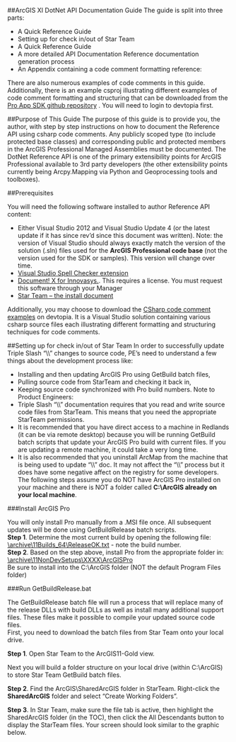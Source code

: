 ##ArcGIS XI DotNet API Documentation Guide
The guide is split into three parts:
* A Quick Reference Guide
* Setting up for check in/out of Star Team
* A Quick Reference Guide
* A more detailed API Documentation Reference documentation generation process
* An Appendix containing a code comment formatting reference:

There are also numerous examples of code comments in this guide. Additionally, there is an example csproj illustrating different examples of code comment formatting and structuring that can be downloaded from the <a href=" https://devtopia.esri.com/ArcGISPro-SDK/win-net-documentation">Pro App SDK github repository</a> . You will need to login to devtopia first.

##Purpose of This Guide
The purpose of this guide is to provide you, the author, with step by step instructions on how to document the Reference API using csharp code comments. Any publicly scoped type (to include protected base classes) and corresponding public and protected members in the ArcGIS Professional Managed Assemblies must be documented. The DotNet Reference API is one of the primary extensibility points for ArcGIS Professional available to 3rd party developers (the other extensibility points currently being Arcpy.Mapping via Python and Geoprocessing tools and toolboxes). 

##Prerequisites

You will need the following software installed to author Reference API content:
* Either Visual Studio 2012 and Visual Studio Update 4 (or the latest update if it has since rev’d since this document was written). Note: the version of Visual Studio should always exactly match the version of the solution (.sln) files used for the __ArcGIS Professional code base__ (not the version used for the SDK or samples). This version will change over time.
* [Visual Studio Spell Checker extension](http://visualstudiogallery.msdn.microsoft.com/7c8341f1-ebac-40c8-92c2-476db8d523ce)
* <a href = "\\esri.com\Software\Desktop\DesktopA-L\Innovasys\DocumentX\2013">Document! X for Innovasys.</a>. This requires a license. You must request this software through your Manager
* [Star Team – the install document](http://devinfo/sites/DeveloperCentral/Shared%20Documents/Forms/AllItems.aspx?RootFolder=%2fsites%2fDeveloperCentral%2fShared%20Documents%2fStarTeam%20Documents&View=%7b4652831D%2d65B5%2d47FC%2d9D7D%2d4388EC6DFC2A%7d)

Additionally, you may choose to download the [CSharp code comment examples](https://devtopia.esri.com/ArcGISPro-SDK/win-net-documentation) on devtopia. It is a Visual Studio solution containing various csharp source files each illustrating different formatting and structuring techniques for code comments.

##Setting up for check in/out of Star Team
In order to successfully update Triple Slash “\\\” changes to source code, PE’s need to understand a few things about the development process like:
* Installing and then updating ArcGIS Pro using GetBuild batch files,
* Pulling source code from StarTeam and checking it back in,
* Keeping source code synchronized with Pro build numbers.
Note to Product Engineers: 
* Triple Slash “\\\” documentation requires that you read and write source code files from StarTeam.  This means that you need the appropriate StarTeam permissions.  
* It is recommended that you have direct access to a machine in Redlands (it can be via remote desktop) because you will be running GetBuild  batch scripts that update your ArcGIS Pro build with current files.  If you are updating a remote machine, it could take a very long time.
* It is also recommended that you uninstall ArcMap from the machine that is being used to update “\\\” doc.  It may not affect the “\\\” process but it does have some negative affect on the registry for some developers.
The following steps assume you do NOT have ArcGIS Pro installed on your machine and there is NOT a folder called **C:\ArcGIS already on your local machine**.

###Install ArcGIS Pro

You will only install Pro manually from a .MSI file once.  All subsequent updates will be done using GetBuildRelease batch scripts. </br>
**Step 1**. Determine the most current build by opening the following file:</br>
	[\\archive\11Builds_64\ReleaseOK.txt](\\archive\11Builds_64\ReleaseOK.txt)  - note the build number.</br>
**Step 2**. Based on the step above, install Pro from the appropriate folder in:</br>
	[\\archive\11NonDevSetups\XXXX\ArcGISPro](\\archive\11NonDevSetups\XXXX\ArcGISPro)</br>
	Be sure to install into the C:\ArcGIS folder (NOT the default Program Files folder)</br>





###Run GetBuildRelease.bat


The GetBuildRelease batch file will run a process that will replace many of the release DLLs with build DLLs as well as install many additional support files.  These files make it possible to compile your updated source code files.  
First, you need to download the batch files from Star Team onto your local drive.  

**Step 1**. Open Star Team to the ArcGIS11-Gold view.  

Next you will build a folder structure on your local drive (within C:\ArcGIS) to store Star Team GetBuild batch files.  

**Step 2**.  Find the ArcGIS\SharedArcGIS folder in StarTeam. Right-click the **SharedArcGIS** folder and select “Create Working Folders”.  


**Step 3**. In Star Team, make sure the file tab is active, then highlight the SharedArcGIS folder (in the TOC), then click the All Descendants button to display the StarTeam files. Your screen should look similar to the graphic below.  







